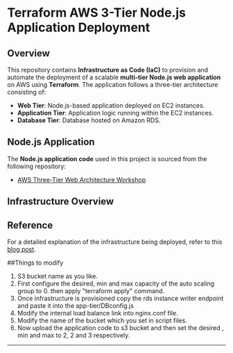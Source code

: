 # Terraform AWS 3-Tier Node.js Application Deployment

## Overview

This repository contains **Infrastructure as Code (IaC)** to provision and automate the deployment of a scalable **multi-tier Node.js web application** on AWS using **Terraform**. The application follows a three-tier architecture consisting of:

- **Web Tier**: Node.js-based application deployed on EC2 instances.
- **Application Tier**: Application logic running within the EC2 instances.
- **Database Tier**: Database hosted on Amazon RDS.

## Node.js Application

The **Node.js application code** used in this project is sourced from the following repository:

- [AWS Three-Tier Web Architecture Workshop](https://github.com/aws-samples/aws-three-tier-web-architecture-workshop)

## Infrastructure Overview

## Reference

For a detailed explanation of the infrastructure being deployed, refer to this [blog post](https://shreyashbhise.hashnode.dev/deploy-a-three-tier-architecture-on-aws-end-to-end-project-demo).


##Things to modify
1. S3 bucket name as you like.
2. First configure the desired, min and max capacity of the auto scaling group to 0. then apply "terraform apply" command.
3. Once infrastructure is provisioned copy the rds instance writer endpoint and paste it into the app-tier/DBconfig.js
4. Modify the internal load balance link into nginx.conf file.
5. Modify the name of the bucket which you set in script files.
6. Now upload the application code to s3 bucket and then set the desired , min and max to 2, 2 and 3 respectively. 
---
